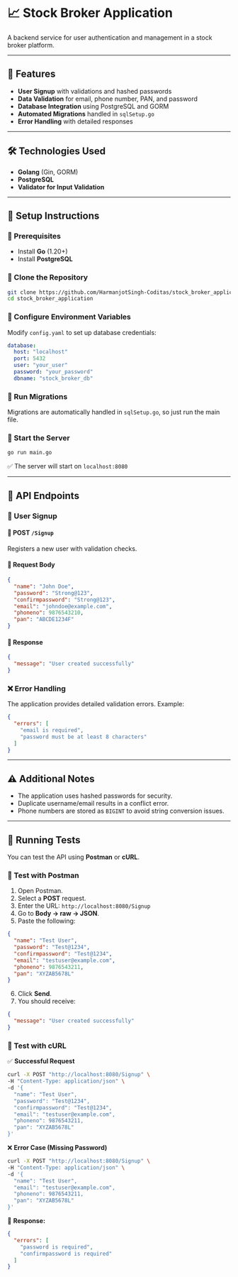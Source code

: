 # 📈 Stock Broker Application  

A backend service for user authentication and management in a stock broker platform.

---

## 🚀 Features

- **User Signup** with validations and hashed passwords
- **Data Validation** for email, phone number, PAN, and password
- **Database Integration** using PostgreSQL and GORM
- **Automated Migrations** handled in `sqlSetup.go`
- **Error Handling** with detailed responses

---

## 🛠 Technologies Used

- **Golang** (Gin, GORM)
- **PostgreSQL**
- **Validator for Input Validation**

---

## 📌 Setup Instructions

### 🔹 Prerequisites

- Install **Go** (1.20+)
- Install **PostgreSQL**

### 🔹 Clone the Repository

```sh
git clone https://github.com/HarmanjotSingh-Coditas/stock_broker_application.git
cd stock_broker_application
```

### 🔹 Configure Environment Variables
Modify `config.yaml`  to set up database credentials:

```yaml
database:
  host: "localhost"
  port: 5432
  user: "your_user"
  password: "your_password"
  dbname: "stock_broker_db"
```

### 🔹 Run Migrations
Migrations are automatically handled in `sqlSetup.go`, so just run the main file.

### 🔹 Start the Server

```sh
go run main.go
```

✅ The server will start on `localhost:8080`

---

## 📡 API Endpoints

### 🔹 User Signup

#### 📌 POST `/Signup`
Registers a new user with validation checks.

#### 🔹 Request Body

```json
{
  "name": "John Doe",
  "password": "Strong@123",
  "confirmpassword": "Strong@123",
  "email": "johndoe@example.com",
  "phoneno": 9876543210,
  "pan": "ABCDE1234F"
}
```

#### 🔹 Response

```json
{
  "message": "User created successfully"
}
```

### ❌ Error Handling
The application provides detailed validation errors. Example:

```json
{
  "errors": [
    "email is required",
    "password must be at least 8 characters"
  ]
}
```

---

## ⚠ Additional Notes

- The application uses hashed passwords for security.
- Duplicate username/email results in a conflict error.
- Phone numbers are stored as `BIGINT` to avoid string conversion issues.

---

## 🧪 Running Tests

You can test the API using **Postman** or **cURL**.

### 🔹 Test with Postman

1. Open Postman.
2. Select a **POST** request.
3. Enter the URL: `http://localhost:8080/Signup`
4. Go to **Body → raw → JSON**.
5. Paste the following:

```json
{
  "name": "Test User",
  "password": "Test@1234",
  "confirmpassword": "Test@1234",
  "email": "testuser@example.com",
  "phoneno": 9876543211,
  "pan": "XYZAB5678L"
}
```

6. Click **Send**.
7. You should receive:

```json
{
  "message": "User created successfully"
}
```

### 🔹 Test with cURL

✅ **Successful Request**

```sh
curl -X POST "http://localhost:8080/Signup" \
-H "Content-Type: application/json" \
-d '{
  "name": "Test User",
  "password": "Test@1234",
  "confirmpassword": "Test@1234",
  "email": "testuser@example.com",
  "phoneno": 9876543211,
  "pan": "XYZAB5678L"
}'
```

❌ **Error Case (Missing Password)**

```sh
curl -X POST "http://localhost:8080/Signup" \
-H "Content-Type: application/json" \
-d '{
  "name": "Test User",
  "email": "testuser@example.com",
  "phoneno": 9876543211,
  "pan": "XYZAB5678L"
}'
```

📌 **Response:**

```json
{
  "errors": [
    "password is required",
    "confirmpassword is required"
  ]
}
```

